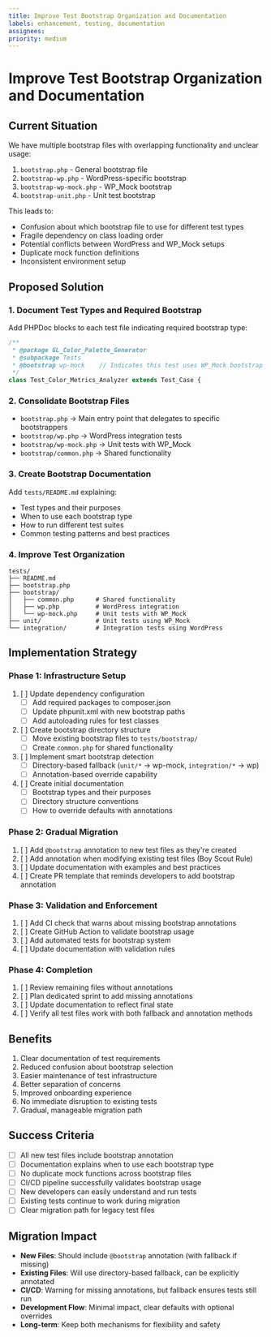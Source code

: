 ```yaml
---
title: Improve Test Bootstrap Organization and Documentation
labels: enhancement, testing, documentation
assignees:
priority: medium
---
```


# Improve Test Bootstrap Organization and Documentation

## Current Situation
We have multiple bootstrap files with overlapping functionality and unclear usage:
1. `bootstrap.php` - General bootstrap file
2. `bootstrap-wp.php` - WordPress-specific bootstrap
3. `bootstrap-wp-mock.php` - WP_Mock bootstrap
4. `bootstrap-unit.php` - Unit test bootstrap

This leads to:
- Confusion about which bootstrap file to use for different test types
- Fragile dependency on class loading order
- Potential conflicts between WordPress and WP_Mock setups
- Duplicate mock function definitions
- Inconsistent environment setup

## Proposed Solution

### 1. Document Test Types and Required Bootstrap
Add PHPDoc blocks to each test file indicating required bootstrap type:

```php
/**
 * @package GL_Color_Palette_Generator
 * @subpackage Tests
 * @bootstrap wp-mock    // Indicates this test uses WP_Mock bootstrap
 */
class Test_Color_Metrics_Analyzer extends Test_Case {
```

### 2. Consolidate Bootstrap Files
- `bootstrap.php` → Main entry point that delegates to specific bootstrappers
- `bootstrap/wp.php` → WordPress integration tests
- `bootstrap/wp-mock.php` → Unit tests with WP_Mock
- `bootstrap/common.php` → Shared functionality

### 3. Create Bootstrap Documentation
Add `tests/README.md` explaining:
- Test types and their purposes
- When to use each bootstrap type
- How to run different test suites
- Common testing patterns and best practices

### 4. Improve Test Organization
```
tests/
├── README.md
├── bootstrap.php
├── bootstrap/
│   ├── common.php      # Shared functionality
│   ├── wp.php          # WordPress integration
│   └── wp-mock.php     # Unit tests with WP_Mock
├── unit/               # Unit tests using WP_Mock
└── integration/        # Integration tests using WordPress
```

## Implementation Strategy

### Phase 1: Infrastructure Setup
1. [ ] Update dependency configuration
   - [ ] Add required packages to composer.json
   - [ ] Update phpunit.xml with new bootstrap paths
   - [ ] Add autoloading rules for test classes
2. [ ] Create bootstrap directory structure
   - [ ] Move existing bootstrap files to `tests/bootstrap/`
   - [ ] Create `common.php` for shared functionality
3. [ ] Implement smart bootstrap detection
   - [ ] Directory-based fallback (`unit/*` → wp-mock, `integration/*` → wp)
   - [ ] Annotation-based override capability
4. [ ] Create initial documentation
   - [ ] Bootstrap types and their purposes
   - [ ] Directory structure conventions
   - [ ] How to override defaults with annotations

### Phase 2: Gradual Migration
1. [ ] Add `@bootstrap` annotation to new test files as they're created
2. [ ] Add annotation when modifying existing test files (Boy Scout Rule)
3. [ ] Update documentation with examples and best practices
4. [ ] Create PR template that reminds developers to add bootstrap annotation

### Phase 3: Validation and Enforcement
1. [ ] Add CI check that warns about missing bootstrap annotations
2. [ ] Create GitHub Action to validate bootstrap usage
3. [ ] Add automated tests for bootstrap system
4. [ ] Update documentation with validation rules

### Phase 4: Completion
1. [ ] Review remaining files without annotations
2. [ ] Plan dedicated sprint to add missing annotations
3. [ ] Update documentation to reflect final state
4. [ ] Verify all test files work with both fallback and annotation methods

## Benefits

1. Clear documentation of test requirements
2. Reduced confusion about bootstrap selection
3. Easier maintenance of test infrastructure
4. Better separation of concerns
5. Improved onboarding experience
6. No immediate disruption to existing tests
7. Gradual, manageable migration path

## Success Criteria

- [ ] All new test files include bootstrap annotation
- [ ] Documentation explains when to use each bootstrap type
- [ ] No duplicate mock functions across bootstrap files
- [ ] CI/CD pipeline successfully validates bootstrap usage
- [ ] New developers can easily understand and run tests
- [ ] Existing tests continue to work during migration
- [ ] Clear migration path for legacy test files

## Migration Impact
- **New Files**: Should include `@bootstrap` annotation (with fallback if missing)
- **Existing Files**: Will use directory-based fallback, can be explicitly annotated
- **CI/CD**: Warning for missing annotations, but fallback ensures tests still run
- **Development Flow**: Minimal impact, clear defaults with optional overrides
- **Long-term**: Keep both mechanisms for flexibility and safety
